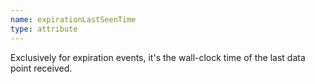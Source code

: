 ```yaml
---
name: expirationLastSeenTime
type: attribute
---
```


Exclusively for expiration events, it's the wall-clock time of the last data point received.